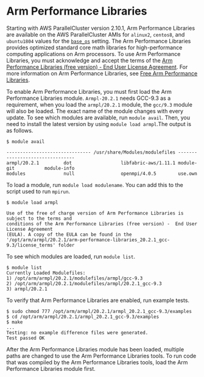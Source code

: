 # Arm Performance Libraries<a name="arm-performance-libraries"></a>

Starting with AWS ParallelCluster version 2\.10\.1, Arm Performance Libraries are available on the AWS ParallelCluster AMIs for `alinux2`, `centos8`, and `ubuntu1804` values for the [`base_os`](cluster-definition.md#base-os) setting\. The Arm Performance Libraries provides optimized standard core math libraries for high\-performance computing applications on Arm processors\. To use Arm Performance Libraries, you must acknowledge and accept the terms of the [Arm Performance Libraries \(free version\) \- End User License Agreement](https://developer.arm.com/tools-and-software/server-and-hpc/downloads/arm-performance-libraries/eula)\. For more information on Arm Performance Libraries, see [Free Arm Performance Libraries]()\.

To enable Arm Performance Libraries, you must first load the Arm Performance Libraries module\. `Armpl-20.2.1` needs GCC\-9\.3 as a requirement, when you load the `armpl/20.2.1` module, the `gcc/9.3` module will also be loaded\. The exact name of the module changes with every update\. To see which modules are available, run `module avail`\. Then, you need to install the latest version by using `module load armpl`\.The output is as follows\.

```
$ module avail

------------------------------- /usr/share/Modules/modulefiles --------------------------------
armpl/20.2.1         dot                  libfabric-aws/1.11.1 module-git           module-info
modules              null                 openmpi/4.0.5        use.own
```

To load a module, run `module load modulename`\. You can add this to the script used to run `mpirun`\.

```
$ module load armpl

Use of the free of charge version of Arm Performance Libraries is subject to the terms and
conditions of the Arm Performance Libraries (free version) -  End User License Agreement
(EULA). A copy of the EULA can be found in the
'/opt/arm/armpl/20.2.1/arm-performance-libraries_20.2.1_gcc-9.3/license_terms' folder
```

To see which modules are loaded, run `module list`\.

```
$ module list
Currently Loaded Modulefiles:
1) /opt/arm/armpl/20.2.1/modulefiles/armpl/gcc-9.3
2) /opt/arm/armpl/20.2.1/modulefiles/armpl/20.2.1_gcc-9.3
3) armpl/20.2.1
```

To verify that Arm Performance Libraries are enabled, run example tests\.

```
$ sudo chmod 777 /opt/arm/armpl/20.2.1/armpl_20.2.1_gcc-9.3/examples
$ cd /opt/arm/armpl/20.2.1/armpl_20.2.1_gcc-9.3/examples
$ make
...
Testing: no example difference files were generated.
Test passed OK
```

After the Arm Performance Libraries module has been loaded, multiple paths are changed to use the Arm Performance Libraries tools\. To run code that was compiled by the Arm Performance Libraries tools, load the Arm Performance Libraries module first\.